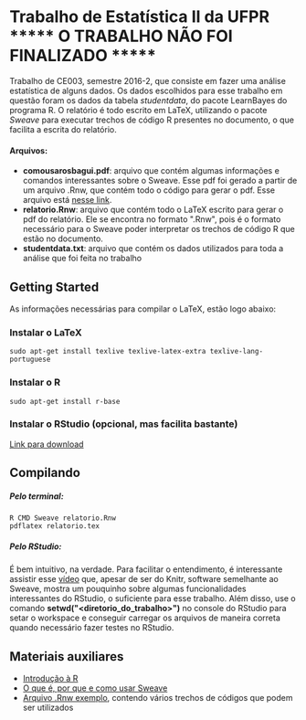 # Trabalho de Estatística II da UFPR ***** O TRABALHO NÃO FOI FINALIZADO *****
Trabalho de CE003, semestre 2016-2, que consiste em fazer uma análise estatística de alguns dados. Os dados escolhidos para esse trabalho em questão foram os dados da tabela <em>studentdata</em>, do pacote LearnBayes do programa R. O relatório é todo escrito em LaTeX, utilizando o pacote <em>Sweave</em> para executar trechos de código R presentes no documento, o que facilita a escrita do relatório.


#### Arquivos:

- **comousarosbagui.pdf**: arquivo que contém algumas informações e comandos interessantes sobre o Sweave. Esse pdf foi gerado a partir de um arquivo .Rnw, que contém todo o código para gerar o pdf. Esse arquivo está [nesse link](http://www.leg.ufpr.br/~paulojus/embrapa/Rembrapa/aulasweave.Rnw).
- **relatorio.Rnw**: arquivo que contém todo o LaTeX escrito para gerar o pdf do relatório. Ele se encontra no formato ".Rnw", pois é o formato necessário para o Sweave poder interpretar os trechos de código R que estão no documento.
- **studentdata.txt**: arquivo que contém os dados utilizados para toda a análise que foi feita no trabalho

## Getting Started
As informações necessárias para compilar o LaTeX, estão logo abaixo:

### Instalar o LaTeX
```
sudo apt-get install texlive texlive-latex-extra texlive-lang-portuguese
```

### Instalar o R
```
sudo apt-get install r-base
```

### Instalar o RStudio (opcional, mas facilita bastante)
[Link para download](https://www.rstudio.com/products/rstudio/download3/)

## Compilando
##### Pelo terminal:
```
R CMD Sweave relatorio.Rnw
pdflatex relatorio.tex
```

##### Pelo RStudio:
É bem intuitivo, na verdade. Para facilitar o entendimento, é interessante assistir esse [vídeo](http://cdn.screenr.com/video/8352c25b-7324-4134-970b-b7c427381adb.mp4) que, apesar de ser do Knitr, software semelhante ao Sweave, mostra um pouquinho sobre algumas funcionalidades interessantes do RStudio, o suficiente para esse trabalho. Além disso, use o comando **setwd("<diretorio_do_trabalho>")** no console do RStudio para setar o workspace e conseguir carregar os arquivos de maneira correta quando necessário fazer testes no RStudio.

## Materiais auxiliares
- [Introdução à R](http://leg.ufpr.br/~paulojus/embrapa/Rembrapa/Rembrapa.pdf)
- [O que é, por que e como usar Sweave](http://www.leg.ufpr.br/~paulojus/embrapa/Rembrapa/Rembrapase35.html)
- [Arquivo .Rnw exemplo](http://www.leg.ufpr.br/~paulojus/embrapa/Rembrapa/aulasweave.Rnw), contendo vários trechos de códigos que podem ser utilizados
